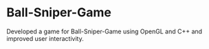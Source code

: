 # Ball-Sniper-Game
Developed a game for Ball-Sniper-Game using OpenGL and C++ and improved user interactivity.
